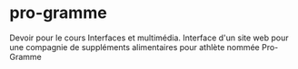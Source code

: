 # pro-gramme
Devoir pour le cours Interfaces et multimédia. Interface d'un site web pour une compagnie de suppléments alimentaires pour athlète nommée Pro-Gramme
